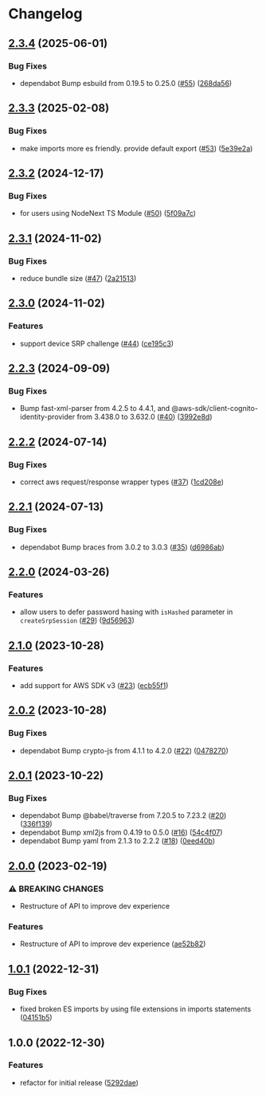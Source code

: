 # Changelog

## [2.3.4](https://github.com/simonmcallister0210/cognito-srp-helper/compare/v2.3.3...v2.3.4) (2025-06-01)


### Bug Fixes

* dependabot Bump esbuild from 0.19.5 to 0.25.0 ([#55](https://github.com/simonmcallister0210/cognito-srp-helper/issues/55)) ([268da56](https://github.com/simonmcallister0210/cognito-srp-helper/commit/268da56ae0793db805a0f2d2f8ed06934c92cca0))

## [2.3.3](https://github.com/simonmcallister0210/cognito-srp-helper/compare/v2.3.2...v2.3.3) (2025-02-08)


### Bug Fixes

* make imports more es friendly. provide default export ([#53](https://github.com/simonmcallister0210/cognito-srp-helper/issues/53)) ([5e39e2a](https://github.com/simonmcallister0210/cognito-srp-helper/commit/5e39e2a0e8ae0a95aa0643b812522afe18a634f1))

## [2.3.2](https://github.com/simonmcallister0210/cognito-srp-helper/compare/v2.3.1...v2.3.2) (2024-12-17)


### Bug Fixes

* for users using NodeNext TS Module ([#50](https://github.com/simonmcallister0210/cognito-srp-helper/issues/50)) ([5f09a7c](https://github.com/simonmcallister0210/cognito-srp-helper/commit/5f09a7c062ea59f371b96196c4552bd8f3fd6ed9))

## [2.3.1](https://github.com/simonmcallister0210/cognito-srp-helper/compare/v2.3.0...v2.3.1) (2024-11-02)


### Bug Fixes

* reduce bundle size ([#47](https://github.com/simonmcallister0210/cognito-srp-helper/issues/47)) ([2a21513](https://github.com/simonmcallister0210/cognito-srp-helper/commit/2a21513faa728ca7510c1c852d1492418052ad86))

## [2.3.0](https://github.com/simonmcallister0210/cognito-srp-helper/compare/v2.2.3...v2.3.0) (2024-11-02)


### Features

* support device SRP challenge ([#44](https://github.com/simonmcallister0210/cognito-srp-helper/issues/44)) ([ce195c3](https://github.com/simonmcallister0210/cognito-srp-helper/commit/ce195c31d4026f0d06e1be78aa8b968e10c47650))

## [2.2.3](https://github.com/simonmcallister0210/cognito-srp-helper/compare/v2.2.2...v2.2.3) (2024-09-09)


### Bug Fixes

* Bump fast-xml-parser from 4.2.5 to 4.4.1, and @aws-sdk/client-cognito-identity-provider from 3.438.0 to 3.632.0 ([#40](https://github.com/simonmcallister0210/cognito-srp-helper/issues/40)) ([3992e8d](https://github.com/simonmcallister0210/cognito-srp-helper/commit/3992e8d1214d86095918268310740da3fa54268f))

## [2.2.2](https://github.com/simonmcallister0210/cognito-srp-helper/compare/v2.2.1...v2.2.2) (2024-07-14)


### Bug Fixes

* correct aws request/response wrapper types ([#37](https://github.com/simonmcallister0210/cognito-srp-helper/issues/37)) ([1cd208e](https://github.com/simonmcallister0210/cognito-srp-helper/commit/1cd208ebc3a1d271f230aad6e3256ca2fc4e080d))

## [2.2.1](https://github.com/simonmcallister0210/cognito-srp-helper/compare/v2.2.0...v2.2.1) (2024-07-13)


### Bug Fixes

* dependabot Bump braces from 3.0.2 to 3.0.3 ([#35](https://github.com/simonmcallister0210/cognito-srp-helper/issues/35)) ([d6986ab](https://github.com/simonmcallister0210/cognito-srp-helper/commit/d6986ab09fe69ab28cc810e996c6b0cbc62deb38))

## [2.2.0](https://github.com/simonmcallister0210/cognito-srp-helper/compare/v2.1.0...v2.2.0) (2024-03-26)


### Features

* allow users to defer password hasing with `isHashed` parameter in `createSrpSession` ([#29](https://github.com/simonmcallister0210/cognito-srp-helper/issues/29)) ([9d56963](https://github.com/simonmcallister0210/cognito-srp-helper/commit/9d56963baf744916401b8b14d242696d92c96939))

## [2.1.0](https://github.com/simonmcallister0210/cognito-srp-helper/compare/v2.0.2...v2.1.0) (2023-10-28)


### Features

* add support for AWS SDK v3 ([#23](https://github.com/simonmcallister0210/cognito-srp-helper/issues/23)) ([ecb55f1](https://github.com/simonmcallister0210/cognito-srp-helper/commit/ecb55f1ba311434e190ab80c28ab0420b60f08dd))

## [2.0.2](https://github.com/simonmcallister0210/cognito-srp-helper/compare/v2.0.1...v2.0.2) (2023-10-28)


### Bug Fixes

* dependabot Bump crypto-js from 4.1.1 to 4.2.0 ([#22](https://github.com/simonmcallister0210/cognito-srp-helper/issues/22)) ([0478270](https://github.com/simonmcallister0210/cognito-srp-helper/commit/047827088cc374087ae35bf4d96a09f2b351b6f1))

## [2.0.1](https://github.com/simonmcallister0210/cognito-srp-helper/compare/v2.0.0...v2.0.1) (2023-10-22)


### Bug Fixes

* dependabot Bump @babel/traverse from 7.20.5 to 7.23.2 ([#20](https://github.com/simonmcallister0210/cognito-srp-helper/issues/20)) ([336f139](https://github.com/simonmcallister0210/cognito-srp-helper/commit/336f1398fd7e7262a41fac77199b4e2a3f442f6e))
* dependabot Bump xml2js from 0.4.19 to 0.5.0 ([#16](https://github.com/simonmcallister0210/cognito-srp-helper/issues/16)) ([54c4f07](https://github.com/simonmcallister0210/cognito-srp-helper/commit/54c4f0732075c56216e9fed7f56e21171a8c385c))
* dependabot Bump yaml from 2.1.3 to 2.2.2 ([#18](https://github.com/simonmcallister0210/cognito-srp-helper/issues/18)) ([0eed40b](https://github.com/simonmcallister0210/cognito-srp-helper/commit/0eed40be4b7aeaf4d4cd846ababfc1086c612f19))

## [2.0.0](https://github.com/simonmcallister0210/cognito-srp-helper/compare/v1.0.1...v2.0.0) (2023-02-19)


### ⚠ BREAKING CHANGES

* Restructure of API to improve dev experience

### Features

* Restructure of API to improve dev experience ([ae52b82](https://github.com/simonmcallister0210/cognito-srp-helper/commit/ae52b828b887103b5a068eaf714fad518e4d34f0))

## [1.0.1](https://github.com/simonmcallister0210/cognito-srp-helper/compare/v1.0.0...v1.0.1) (2022-12-31)


### Bug Fixes

* fixed broken ES imports by using file extensions in imports statements ([04151b5](https://github.com/simonmcallister0210/cognito-srp-helper/commit/04151b51311e37fc4410458aa7c71acf446fb012))

## 1.0.0 (2022-12-30)


### Features

* refactor for initial release ([5292dae](https://github.com/simonmcallister0210/cognito-srp-helper/commit/5292dae17b812cabcd014e68cd18bd1412b66e23))
